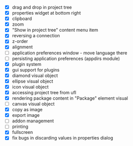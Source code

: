 - [x] drag and drop in project tree
- [x] properties widget at bottom right
- [x] clipboard
- [x] zoom
- [x] "Show in project tree" content menu item
- [x] reversing a connection
- [x] z-order
- [x] alignment
- [ ] application preferences window - move language there
- [ ] persisting application preferences (appdirs module)
- [x] plugin system
- [x] gui support for plugins
- [x] diamond visual object
- [x] ellipse visual object
- [x] icon visual object
- [x] accessing project tree from ufl
- [x] rendering package content in "Package" element visual
- [ ] canvas visual object
- [x] copy as image
- [x] export image
- [ ] addon management
- [ ] printing
- [x] fullscreen
- [x] fix bugs in discarding values in properties dialog
